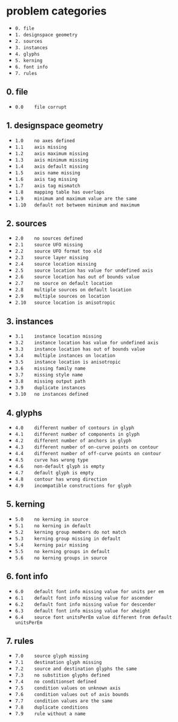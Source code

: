 # problem categories
  * `0. file`
  * `1. designspace geometry`
  * `2. sources`
  * `3. instances`
  * `4. glyphs`
  * `5. kerning`
  * `6. font info`
  * `7. rules`

## 0. file

  * `0.0	file corrupt`

## 1. designspace geometry

  * `1.0	no axes defined`
  * `1.1	axis missing`
  * `1.2	axis maximum missing`
  * `1.3	axis minimum missing`
  * `1.4	axis default missing`
  * `1.5	axis name missing`
  * `1.6	axis tag missing`
  * `1.7	axis tag mismatch`
  * `1.8	mapping table has overlaps`
  * `1.9	minimum and maximum value are the same`
  * `1.10	default not between minimum and maximum`

## 2. sources

  * `2.0	no sources defined`
  * `2.1	source UFO missing`
  * `2.2	source UFO format too old`
  * `2.3	source layer missing`
  * `2.4	source location missing`
  * `2.5	source location has value for undefined axis`
  * `2.6	source location has out of bounds value`
  * `2.7	no source on default location`
  * `2.8	multiple sources on default location`
  * `2.9	multiple sources on location`
  * `2.10	source location is anisotropic`

## 3. instances

  * `3.1	instance location missing`
  * `3.2	instance location has value for undefined axis`
  * `3.3	instance location has out of bounds value`
  * `3.4	multiple instances on location`
  * `3.5	instance location is anisotropic`
  * `3.6	missing family name`
  * `3.7	missing style name`
  * `3.8	missing output path`
  * `3.9	duplicate instances`
  * `3.10	no instances defined`

## 4. glyphs

  * `4.0	different number of contours in glyph`
  * `4.1	different number of components in glyph`
  * `4.2	different number of anchors in glyph`
  * `4.3	different number of on-curve points on contour`
  * `4.4	different number of off-curve points on contour`
  * `4.5	curve has wrong type`
  * `4.6	non-default glyph is empty`
  * `4.7	default glyph is empty`
  * `4.8	contour has wrong direction`
  * `4.9	incompatible constructions for glyph`

## 5. kerning

  * `5.0	no kerning in source`
  * `5.1	no kerning in default`
  * `5.2	kerning group members do not match`
  * `5.3	kerning group missing in default`
  * `5.4	kerning pair missing`
  * `5.5	no kerning groups in default`
  * `5.6	no kerning groups in source`

## 6. font info

  * `6.0	default font info missing value for units per em`
  * `6.1	default font info missing value for ascender`
  * `6.2	default font info missing value for descender`
  * `6.3	default font info missing value for xheight`
  * `6.4	source font unitsPerEm value different from default unitsPerEm`

## 7. rules

  * `7.0	source glyph missing`
  * `7.1	destination glyph missing`
  * `7.2	source and destination glyphs the same`
  * `7.3	no substition glyphs defined`
  * `7.4	no conditionset defined`
  * `7.5	condition values on unknown axis`
  * `7.6	condition values out of axis bounds`
  * `7.7	condition values are the same`
  * `7.8	duplicate conditions`
  * `7.9	rule without a name`
